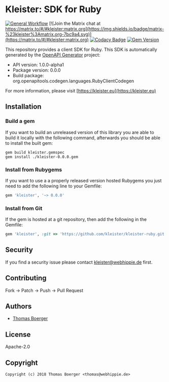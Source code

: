 # Kleister: SDK for Ruby

[![General Workflow](https://github.com/kleister/kleister-ruby/actions/workflows/general.yml/badge.svg)](https://github.com/kleister/kleister-ruby/actions/workflows/general.yml) [![Join the Matrix chat at https://matrix.to/#/#kleister:matrix.org](https://img.shields.io/badge/matrix-%23kleister%3Amatrix.org-7bc9a4.svg)](https://matrix.to/#/#kleister:matrix.org) [![Codacy Badge](https://app.codacy.com/project/badge/Grade/032f6220e14a4942931d5a9beef13243)](https://app.codacy.com/gh/kleister/kleister-ruby/dashboard?utm_source=gh&utm_medium=referral&utm_content=&utm_campaign=Badge_grade) [![Gem Version](https://badge.fury.io/rb/kleister.svg)](https://badge.fury.io/rb/kleister)

This repository provides a client SDK for Ruby. This SDK is automatically
generated by the [OpenAPI Generator][generator] project:

-   API version: 1.0.0-alpha1
-   Package version: 0.0.0
-   Build package: org.openapitools.codegen.languages.RubyClientCodegen

For more information, please visit [https://kleister.eu](https://kleister.eu)

## Installation

### Build a gem

If you want to build an unreleased version of this library you are able to build
it locally with the following command, afterwards you should be able to install
the built gem:

```console
gem build kleister.gemspec
gem install ./kleister-0.0.0.gem
```

### Install from Rubygems

If you want to use a a properly released version hosted Rubygems you just need
to add the following line to your Gemfile:

```ruby
gem 'kleister', '~> 0.0.0'
```

### Install from Git

If the gem is hosted at a git repository, then add the following in the Gemfile:

```ruby
gem 'kleister', :git => 'https://github.com/kleister/kleister-ruby.git'
```

## Security

If you find a security issue please contact
[kleister@webhippie.de](mailto:kleister@webhippie.de) first.

## Contributing

Fork -> Patch -> Push -> Pull Request

## Authors

-   [Thomas Boerger](https://github.com/tboerger)

## License

Apache-2.0

## Copyright

```console
Copyright (c) 2018 Thomas Boerger <thomas@webhippie.de>
```

[generator]: https://openapi-generator.tech
